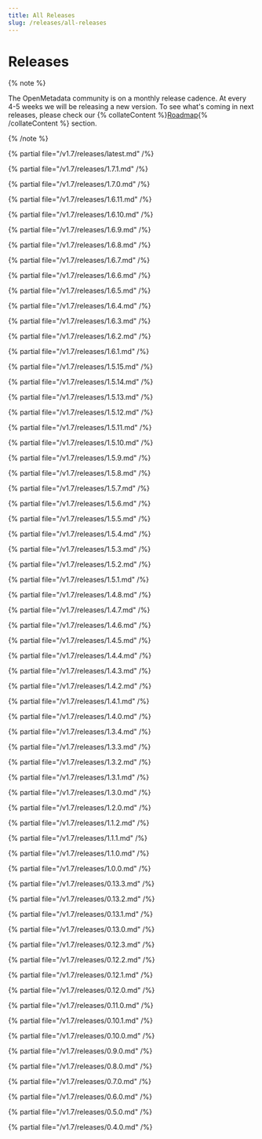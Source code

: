 ```yaml
---
title: All Releases
slug: /releases/all-releases
---
```


# Releases

{% note %}

The OpenMetadata community is on a monthly release cadence. At every 4-5 weeks we will be releasing a new
version. To see what's coming in next releases, please check our {% collateContent %}[Roadmap](https://www.getcollate.io/roadmap){% /collateContent %} section.

{% /note %}

{% partial file="/v1.7/releases/latest.md" /%}

{% partial file="/v1.7/releases/1.7.1.md" /%}

{% partial file="/v1.7/releases/1.7.0.md" /%}

{% partial file="/v1.7/releases/1.6.11.md" /%}

{% partial file="/v1.7/releases/1.6.10.md" /%}

{% partial file="/v1.7/releases/1.6.9.md" /%}

{% partial file="/v1.7/releases/1.6.8.md" /%}

{% partial file="/v1.7/releases/1.6.7.md" /%}

{% partial file="/v1.7/releases/1.6.6.md" /%}

{% partial file="/v1.7/releases/1.6.5.md" /%}

{% partial file="/v1.7/releases/1.6.4.md" /%}

{% partial file="/v1.7/releases/1.6.3.md" /%}

{% partial file="/v1.7/releases/1.6.2.md" /%}

{% partial file="/v1.7/releases/1.6.1.md" /%}

{% partial file="/v1.7/releases/1.5.15.md" /%}

{% partial file="/v1.7/releases/1.5.14.md" /%}

{% partial file="/v1.7/releases/1.5.13.md" /%}

{% partial file="/v1.7/releases/1.5.12.md" /%}

{% partial file="/v1.7/releases/1.5.11.md" /%}

{% partial file="/v1.7/releases/1.5.10.md" /%}

{% partial file="/v1.7/releases/1.5.9.md" /%}

{% partial file="/v1.7/releases/1.5.8.md" /%}

{% partial file="/v1.7/releases/1.5.7.md" /%}

{% partial file="/v1.7/releases/1.5.6.md" /%}

{% partial file="/v1.7/releases/1.5.5.md" /%}

{% partial file="/v1.7/releases/1.5.4.md" /%}

{% partial file="/v1.7/releases/1.5.3.md" /%}

{% partial file="/v1.7/releases/1.5.2.md" /%}

{% partial file="/v1.7/releases/1.5.1.md" /%}

{% partial file="/v1.7/releases/1.4.8.md" /%}

{% partial file="/v1.7/releases/1.4.7.md" /%}

{% partial file="/v1.7/releases/1.4.6.md" /%}

{% partial file="/v1.7/releases/1.4.5.md" /%}

{% partial file="/v1.7/releases/1.4.4.md" /%}

{% partial file="/v1.7/releases/1.4.3.md" /%}

{% partial file="/v1.7/releases/1.4.2.md" /%}

{% partial file="/v1.7/releases/1.4.1.md" /%}

{% partial file="/v1.7/releases/1.4.0.md" /%}

{% partial file="/v1.7/releases/1.3.4.md" /%}

{% partial file="/v1.7/releases/1.3.3.md" /%}

{% partial file="/v1.7/releases/1.3.2.md" /%}

{% partial file="/v1.7/releases/1.3.1.md" /%}

{% partial file="/v1.7/releases/1.3.0.md" /%}

{% partial file="/v1.7/releases/1.2.0.md" /%}

{% partial file="/v1.7/releases/1.1.2.md" /%}

{% partial file="/v1.7/releases/1.1.1.md" /%}

{% partial file="/v1.7/releases/1.1.0.md" /%}

{% partial file="/v1.7/releases/1.0.0.md" /%}

{% partial file="/v1.7/releases/0.13.3.md" /%}

{% partial file="/v1.7/releases/0.13.2.md" /%}

{% partial file="/v1.7/releases/0.13.1.md" /%}

{% partial file="/v1.7/releases/0.13.0.md" /%}

{% partial file="/v1.7/releases/0.12.3.md" /%}

{% partial file="/v1.7/releases/0.12.2.md" /%}

{% partial file="/v1.7/releases/0.12.1.md" /%}

{% partial file="/v1.7/releases/0.12.0.md" /%}

{% partial file="/v1.7/releases/0.11.0.md" /%}

{% partial file="/v1.7/releases/0.10.1.md" /%}

{% partial file="/v1.7/releases/0.10.0.md" /%}

{% partial file="/v1.7/releases/0.9.0.md" /%}

{% partial file="/v1.7/releases/0.8.0.md" /%}

{% partial file="/v1.7/releases/0.7.0.md" /%}

{% partial file="/v1.7/releases/0.6.0.md" /%}

{% partial file="/v1.7/releases/0.5.0.md" /%}

{% partial file="/v1.7/releases/0.4.0.md" /%}
